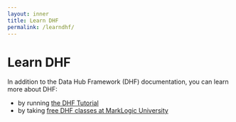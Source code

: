 ```yaml
---
layout: inner
title: Learn DHF
permalink: /learndhf/
---
```


# Learn DHF

In addition to the Data Hub Framework (DHF) documentation, you can learn more about DHF:
- by running [the DHF Tutorial](/tutorial/)
- by taking [free DHF classes at MarkLogic University](https://www.marklogic.com/?s=data+hub+framework)

